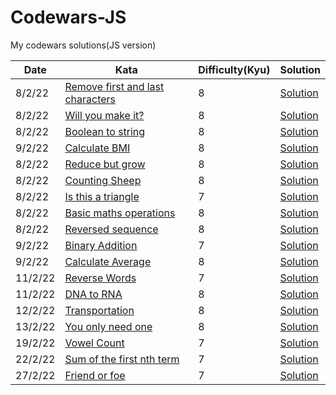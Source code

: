 # Codewars-JS
My codewars solutions(JS version)

|Date   |Kata   |Difficulty(**Kyu**)   |Solution |
|---|---|---|---|
8/2/22   |[Remove first and last characters](https://www.codewars.com/kata/56bc28ad5bdaeb48760009b0/solutions/)   |8   |[Solution](https://github.com/DummyKen/Codewars-JS/blob/main/8kyu/remove_firstlast.js)
8/2/22|[Will you make it?](https://www.codewars.com/kata/5861d28f124b35723e00005e/train/javascript)|8|[Solution](https://github.com/DummyKen/Codewars-JS/blob/main/8kyu/make_it?.js)
8/2/22 |[Boolean to string](https://www.codewars.com/kata/551b4501ac0447318f0009cd/solutions/javascript/)|8|[Solution](https://github.com/DummyKen/Codewars-JS/blob/main/8kyu/bool_to_str.js)
9/2/22 |[Calculate BMI](https://www.codewars.com/kata/57a429e253ba3381850000fb/solutions/javascript)|8|[Solution](https://github.com/DummyKen/Codewars-JS/blob/main/8kyu/bmi.js)
8/2/22 |[Reduce but grow](https://www.codewars.com/kata/57f780909f7e8e3183000078/solutions/javascript)|8|[Solution](https://github.com/DummyKen/Codewars-JS/blob/main/8kyu/reduce_but_grow.js)
8/2/22 |[Counting Sheep](https://www.codewars.com/kata/55d24f55d7dd296eb9000030/javascript)|8|[Solution](https://github.com/DummyKen/Codewars-JS/blob/main/8kyu/counting_sheep.js)
8/2/22|[Is this a triangle](https://www.codewars.com/kata/56606694ec01347ce800001b/train/javascript)|7|[Solution](https://github.com/DummyKen/Codewars-JS/blob/main/7kyu/triangle.js)
8/2/22|[Basic maths operations](https://www.codewars.com/kata/57356c55867b9b7a60000bd7/train/javascript)|8|[Solution](https://github.com/DummyKen/Codewars-JS/blob/main/8kyu/math_operations.js)
8/2/22|[Reversed sequence](https://www.codewars.com/kata/5a00e05cc374cb34d100000d/solutions/javascript)|8|[Solution](https://github.com/DummyKen/Codewars-JS/blob/main/8kyu/reversed_seq.js)
9/2/22|[Binary Addition](https://www.codewars.com/kata/551f37452ff852b7bd000139/train/javascript)|7|[Solution](https://github.com/DummyKen/Codewars-JS/blob/main/7kyu/binary_addition.js)
9/2/22|[Calculate Average](https://www.codewars.com/kata/551f37452ff852b7bd000139/javascript)|8|[Solution](https://github.com/DummyKen/Codewars-JS/blob/main/8kyu/calculate_average.js)
11/2/22|[Reverse Words](https://www.codewars.com/kata/5259b20d6021e9e14c0010d4/train/javascript)|7|[Solution](https://github.com/DummyKen/Codewars-JS/blob/main/7kyu/reverse_words.js)
11/2/22|[DNA to RNA](https://www.codewars.com/kata/5556282156230d0e5e000089/train/javascript)|8|[Solution](https://github.com/DummyKen/Codewars-JS/blob/main/8kyu/dna_rna.js)
12/2/22|[Transportation](https://www.codewars.com/kata/568d0dd208ee69389d000016/train/javascript)|8|[Solution](https://github.com/DummyKen/Codewars-JS/blob/main/8kyu/transportation.js)
13/2/22|[You only need one](https://www.codewars.com/kata/57cc975ed542d3148f00015b/train/javascript)|8|[Solution](https://github.com/DummyKen/Codewars-JS/blob/main/8kyu/only_one.js)
19/2/22|[Vowel Count](https://www.codewars.com/kata/54ff3102c1bad923760001f3/train/javascript)|7|[Solution](https://github.com/DummyKen/Codewars-JS/blob/main/7kyu/vowel_count.js)
22/2/22|[Sum of the first nth term](https://www.codewars.com/kata/555eded1ad94b00403000071/train/javascript)|7|[Solution](https://github.com/DummyKen/Codewars-JS/blob/main/7kyu/sum_nth_term.js)
27/2/22|[Friend or foe](https://www.codewars.com/kata/55b42574ff091733d900002f/train/javascript)|7|[Solution](https://github.com/DummyKen/Codewars-JS/blob/main/7kyu/friend-or-foe.js)
